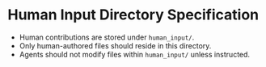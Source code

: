 # Human Input Directory Specification

- Human contributions are stored under `human_input/`.
- Only human-authored files should reside in this directory.
- Agents should not modify files within `human_input/` unless instructed.
